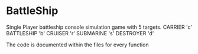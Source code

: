 # BattleShip
Single Player battleship console simulation game with 5 targets. CARRIER 'c' BATTLESHIP 'b' CRUISER 'r' SUBMARINE 's'  DESTROYER 'd'

The code is documented within the files for every function
